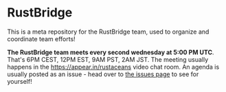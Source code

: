# RustBridge

This is a meta repository for the RustBridge team, used to organize and coordinate team efforts!

<!-- insert goals here -->

__The RustBridge team meets every second wednesday at 5:00 PM UTC__. That's 6PM CEST, 12PM EST, 9AM PST, 2AM JST. The meeting usually happens in the https://appear.in/rustaceans video chat room. An agenda is usually posted as an issue - head over to [the issues page](https://github.com/rustbridge/team/issues) to see for yourself!
